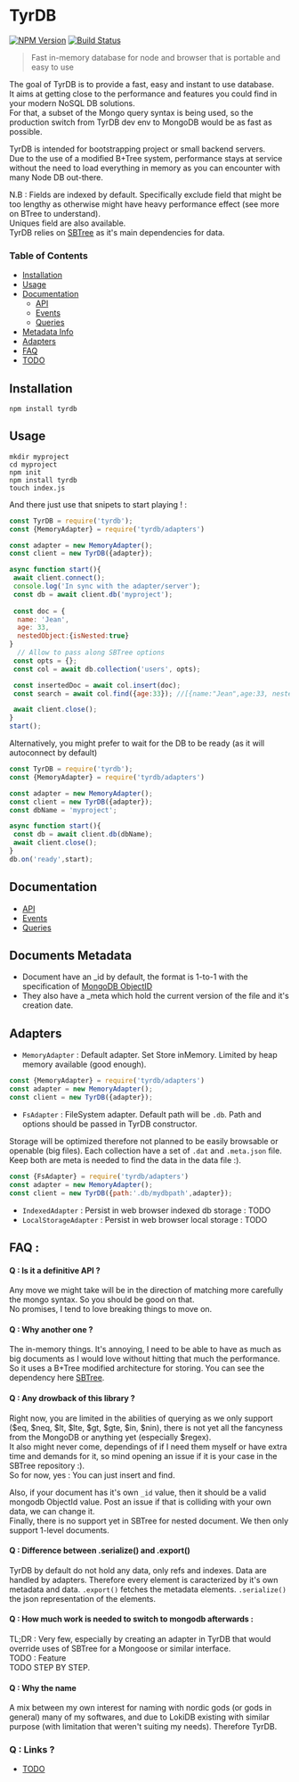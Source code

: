 # TyrDB

[![NPM Version](https://img.shields.io/npm/v/tyrdb.svg?&style=flat-square)](https://www.npmjs.org/package/tyrdb)
[![Build Status](https://api.travis-ci.org/Alex-Werner/TyrDB.svg?branch=master)](https://travis-ci.com/Alex-Werner/TyrDB)

> Fast in-memory database for node and browser that is portable and easy to use

The goal of TyrDB is to provide a fast, easy and instant to use database.   
It aims at getting close to the performance and features you could find in your modern NoSQL DB solutions.   
For that, a subset of the Mongo query syntax is being used, so the production switch from TyrDB dev env to MongoDB would be as fast as possible.    

TyrDB is intended for bootstrapping project or small backend servers.    
Due to the use of a modified B+Tree system, performance stays at service without the need to load everything in memory as you can encounter with many Node DB out-there.   

N.B : Fields are indexed by default. Specifically exclude field that might be too lengthy as otherwise might have heavy performance effect (see more on BTree to understand).  
Uniques field are also available.   
TyrDB relies on [SBTree](https://github.com/Alex-Werner/SBTree) as it's main dependencies for data.  

### Table of Contents
 - [Installation](#installation)
 - [Usage](#usage)
 - [Documentation](#documentation)
    - [API](/doc/api.md)
    - [Events](/doc/events.md)
    - [Queries](/doc/queries.md)
 - [Metadata Info](#documents-metadata)
 - [Adapters](#adapters)
 - [FAQ](#faq)
 - [TODO](/doc/todo.md)
 
## Installation 

`npm install tyrdb`

## Usage

```$xslt
mkdir myproject
cd myproject
npm init
npm install tyrdb
touch index.js
```

And there just use that snipets to start playing ! : 

```js
const TyrDB = require('tyrdb');
const {MemoryAdapter} = require('tyrdb/adapters')

const adapter = new MemoryAdapter();
const client = new TyrDB({adapter});

async function start(){
 await client.connect();
 console.log('In sync with the adapter/server');
 const db = await client.db('myproject');
  
 const doc = {
  name: 'Jean',
  age: 33,
  nestedObject:{isNested:true}
}
  // Allow to pass along SBTree options
 const opts = {};
 const col = await db.collection('users', opts);

 const insertedDoc = await col.insert(doc);
 const search = await col.find({age:33}); //[{name:"Jean",age:33, nestedObject:{isNested:true}]

 await client.close();
}
start();
```

Alternatively, you might prefer to wait for the DB to be ready (as it will autoconnect by default)

```js
const TyrDB = require('tyrdb');
const {MemoryAdapter} = require('tyrdb/adapters')

const adapter = new MemoryAdapter();
const client = new TyrDB({adapter});
const dbName = 'myproject';

async function start(){
 const db = await client.db(dbName);
 await client.close();
}
db.on('ready',start);
```

## Documentation 

- [API](/doc/api.md)
- [Events](/doc/events.md)
- [Queries](/doc/queries.md)

## Documents Metadata

- Document have an _id by default, the format is 1-to-1 with the specification of [MongoDB ObjectID](https://docs.mongodb.com/manual/reference/method/ObjectId/)
- They also have a _meta which hold the current version of the file and it's creation date.


## Adapters 

- `MemoryAdapter` : Default adapter. Set Store inMemory. Limited by heap memory available (good enough).

```js
const {MemoryAdapter} = require('tyrdb/adapters')
const adapter = new MemoryAdapter();
const client = new TyrDB({adapter});
```

- `FsAdapter` : FileSystem adapter. 
Default path will be `.db`. Path and options should be passed in TyrDB constructor. 

Storage will be optimized therefore not planned to be easily browsable or openable (big files).
Each collection have a set of `.dat` and `.meta.json` file. Keep both are meta is needed to find the data in the data file :).
 
```js
const {FsAdapter} = require('tyrdb/adapters')
const adapter = new MemoryAdapter();
const client = new TyrDB({path:'.db/mydbpath',adapter});
```

- `IndexedAdapter` : Persist in web browser indexed db storage : TODO
- `LocalStorageAdapter` : Persist in web browser local storage : TODO

## FAQ : 
#### Q : Is it a definitive API ? 

Any move we might take will be in the direction of matching more carefully the mongo syntax. So you should be good on that.  
No promises, I tend to love breaking things to move on.  

#### Q : Why another one ? 

The in-memory things. It's annoying, I need to be able to have as much as big documents as I would love without hitting that much the performance. 
So it uses a B+Tree modified architecture for storing. You can see the dependency here [SBTree](https://github.com/Alex-Werner/SBTree).

#### Q : Any drowback of this library ? 

Right now, you are limited in the abilities of querying as we only support ($eq, $neq, $lt, $lte, $gt, $gte, $in, $nin), there is not yet all the fancyness from the MongoDB or anything yet (especially $regex).  
It also might never come, dependings of if I need them myself or have extra time and demands for it, so mind opening an issue if it is your case in the SBTree repository :).  
So for now, yes : You can just insert and find.   

Also, if your document has it's own `_id` value, then it should be a valid mongodb ObjectId value. Post an issue if that is colliding with your own data, we can change it.   
Finally, there is no support yet in SBTree for nested document. We then only support 1-level documents.

#### Q : Difference between .serialize() and .export()

TyrDB by default do not hold any data, only refs and indexes. Data are handled by adapters.
Therefore every element is caracterized by it's own metadata and data. 
`.export()` fetches the metadata elements.
`.serialize()` the json representation of the elements.

#### Q : How much work is needed to switch to mongodb afterwards : 

TL;DR : Very few, especially by creating an adapter in TyrDB that would override uses of SBTree for a Mongoose or similar interface.   
TODO : Feature  
TODO STEP BY STEP.  

#### Q : Why the name

A mix between my own interest for naming with nordic gods (or gods in general) many of my softwares, and due to LokiDB existing with similar purpose (with limitation that weren't suiting my needs). Therefore TyrDB.

### Q : Links ?

- [TODO](/TODO.md)
